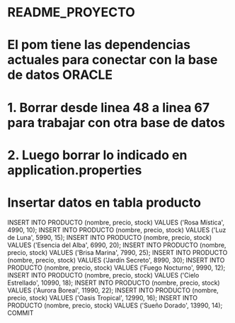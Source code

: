 # README_PROYECTO
# El pom tiene las dependencias actuales para conectar con la base de datos ORACLE
# 1. Borrar desde linea 48 a linea 67 para trabajar con otra base de datos
# 2. Luego borrar lo indicado en application.properties


# Insertar datos en tabla producto

INSERT INTO PRODUCTO (nombre, precio, stock) VALUES ('Rosa Mística', 4990, 10); 
INSERT INTO PRODUCTO (nombre, precio, stock) VALUES ('Luz de Luna', 5990, 15);
INSERT INTO PRODUCTO (nombre, precio, stock) VALUES ('Esencia del Alba', 6990, 20); 
INSERT INTO PRODUCTO (nombre, precio, stock) VALUES ('Brisa Marina', 7990, 25); 
INSERT INTO PRODUCTO (nombre, precio, stock) VALUES ('Jardín Secreto', 8990, 30); 
INSERT INTO PRODUCTO (nombre, precio, stock) VALUES ('Fuego Nocturno', 9990, 12); 
INSERT INTO PRODUCTO (nombre, precio, stock) VALUES ('Cielo Estrellado', 10990, 18); 
INSERT INTO PRODUCTO (nombre, precio, stock) VALUES ('Aurora Boreal', 11990, 22); 
INSERT INTO PRODUCTO (nombre, precio, stock) VALUES ('Oasis Tropical', 12990, 16); 
INSERT INTO PRODUCTO (nombre, precio, stock) VALUES ('Sueño Dorado', 13990, 14); 
COMMIT